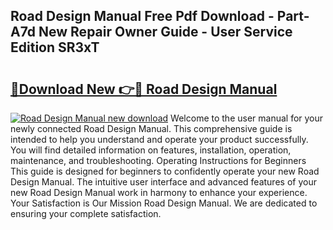 ## Road Design Manual Free Pdf Download - Part-A7d New Repair Owner Guide - User Service Edition SR3xT

# <h2><a href="http://cf18747.oget.top/?id=Road+Design+Manual">🔗Download New 👉🔴 Road Design Manual</a></h2>

[![Road Design Manual new download](https://i.imgur.com/5g1atiW.png)](http://cf18747.oget.top/?id=Road+Design+Manual)
Welcome to the user manual for your newly connected Road Design Manual. This comprehensive guide is intended to help you understand and operate your product successfully. You will find detailed information on features, installation, operation, maintenance, and troubleshooting. Operating Instructions for Beginners This guide is designed for beginners to confidently operate your new Road Design Manual. The intuitive user interface and advanced features of your new Road Design Manual work in harmony to enhance your experience. Your Satisfaction is Our Mission Road Design Manual. We are dedicated to ensuring your complete satisfaction.
